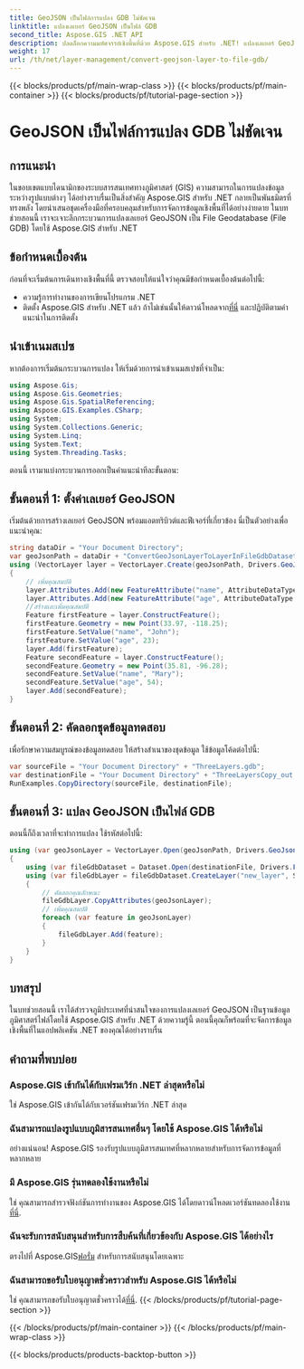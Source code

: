 ```yaml
---
title: GeoJSON เป็นไฟล์การแปลง GDB ไม่ชัดเจน
linktitle: แปลงเลเยอร์ GeoJSON เป็นไฟล์ GDB
second_title: Aspose.GIS .NET API
description: ปลดล็อกความมหัศจรรย์เชิงพื้นที่ด้วย Aspose.GIS สำหรับ .NET! แปลงเลเยอร์ GeoJSON เป็น File Geodatabase ได้อย่างง่ายดาย ลองตอนนี้! #จัดทำ #GIS
weight: 17
url: /th/net/layer-management/convert-geojson-layer-to-file-gdb/
---
```


{{< blocks/products/pf/main-wrap-class >}}
{{< blocks/products/pf/main-container >}}
{{< blocks/products/pf/tutorial-page-section >}}

# GeoJSON เป็นไฟล์การแปลง GDB ไม่ชัดเจน

## การแนะนำ
ในขอบเขตแบบไดนามิกของระบบสารสนเทศทางภูมิศาสตร์ (GIS) ความสามารถในการแปลงข้อมูลระหว่างรูปแบบต่างๆ ได้อย่างราบรื่นเป็นสิ่งสำคัญ Aspose.GIS สำหรับ .NET กลายเป็นพันธมิตรที่ทรงพลัง โดยนำเสนอชุดเครื่องมือที่ครอบคลุมสำหรับการจัดการข้อมูลเชิงพื้นที่ได้อย่างง่ายดาย ในบทช่วยสอนนี้ เราจะเจาะลึกกระบวนการแปลงเลเยอร์ GeoJSON เป็น File Geodatabase (File GDB) โดยใช้ Aspose.GIS สำหรับ .NET
## ข้อกำหนดเบื้องต้น
ก่อนที่จะเริ่มต้นการเดินทางเชิงพื้นที่นี้ ตรวจสอบให้แน่ใจว่าคุณมีข้อกำหนดเบื้องต้นต่อไปนี้:
- ความรู้การทำงานของการเขียนโปรแกรม .NET
-  ติดตั้ง Aspose.GIS สำหรับ .NET แล้ว ถ้าไม่เช่นนั้นให้ดาวน์โหลดจาก[ที่นี่](https://releases.aspose.com/gis/net/) และปฏิบัติตามคำแนะนำในการติดตั้ง
## นำเข้าเนมสเปซ
หากต้องการเริ่มต้นกระบวนการแปลง ให้เริ่มด้วยการนำเข้าเนมสเปซที่จำเป็น:
```csharp
using Aspose.Gis;
using Aspose.Gis.Geometries;
using Aspose.Gis.SpatialReferencing;
using Aspose.GIS.Examples.CSharp;
using System;
using System.Collections.Generic;
using System.Linq;
using System.Text;
using System.Threading.Tasks;
```
ตอนนี้ เรามาแบ่งกระบวนการออกเป็นคำแนะนำทีละขั้นตอน:
## ขั้นตอนที่ 1: ตั้งค่าเลเยอร์ GeoJSON
เริ่มต้นด้วยการสร้างเลเยอร์ GeoJSON พร้อมแอตทริบิวต์และฟีเจอร์ที่เกี่ยวข้อง นี่เป็นตัวอย่างเพื่อแนะนำคุณ:
```csharp
string dataDir = "Your Document Directory";
var geoJsonPath = dataDir + "ConvertGeoJsonLayerToLayerInFileGdbDataset_out.json";
using (VectorLayer layer = VectorLayer.Create(geoJsonPath, Drivers.GeoJson))
{
    // เพิ่มคุณสมบัติ
    layer.Attributes.Add(new FeatureAttribute("name", AttributeDataType.String));
    layer.Attributes.Add(new FeatureAttribute("age", AttributeDataType.Integer));
    //สร้างและเพิ่มคุณสมบัติ
    Feature firstFeature = layer.ConstructFeature();
    firstFeature.Geometry = new Point(33.97, -118.25);
    firstFeature.SetValue("name", "John");
    firstFeature.SetValue("age", 23);
    layer.Add(firstFeature);
    Feature secondFeature = layer.ConstructFeature();
    secondFeature.Geometry = new Point(35.81, -96.28);
    secondFeature.SetValue("name", "Mary");
    secondFeature.SetValue("age", 54);
    layer.Add(secondFeature);
}
```
## ขั้นตอนที่ 2: คัดลอกชุดข้อมูลทดสอบ
เพื่อรักษาความสมบูรณ์ของข้อมูลทดสอบ ให้สร้างสำเนาของชุดข้อมูล ใช้ข้อมูลโค้ดต่อไปนี้:
```csharp
var sourceFile = "Your Document Directory" + "ThreeLayers.gdb";
var destinationFile = "Your Document Directory" + "ThreeLayersCopy_out.gdb";
RunExamples.CopyDirectory(sourceFile, destinationFile);
```
## ขั้นตอนที่ 3: แปลง GeoJSON เป็นไฟล์ GDB
ตอนนี้ก็ถึงเวลาที่จะทำการแปลง ใช้รหัสต่อไปนี้:
```csharp
using (var geoJsonLayer = VectorLayer.Open(geoJsonPath, Drivers.GeoJson))
{
    using (var fileGdbDataset = Dataset.Open(destinationFile, Drivers.FileGdb))
    using (var fileGdbLayer = fileGdbDataset.CreateLayer("new_layer", SpatialReferenceSystem.Wgs84))
    {
        // คัดลอกคุณลักษณะ
        fileGdbLayer.CopyAttributes(geoJsonLayer);
        // เพิ่มคุณสมบัติ
        foreach (var feature in geoJsonLayer)
        {
            fileGdbLayer.Add(feature);
        }
    }
}
```
## บทสรุป
ในบทช่วยสอนนี้ เราได้สำรวจภูมิประเทศที่น่าสนใจของการแปลงเลเยอร์ GeoJSON เป็นฐานข้อมูลภูมิศาสตร์ไฟล์โดยใช้ Aspose.GIS สำหรับ .NET ด้วยความรู้นี้ ตอนนี้คุณก็พร้อมที่จะจัดการข้อมูลเชิงพื้นที่ในแอปพลิเคชัน .NET ของคุณได้อย่างราบรื่น
## คำถามที่พบบ่อย
### Aspose.GIS เข้ากันได้กับเฟรมเวิร์ก .NET ล่าสุดหรือไม่
ใช่ Aspose.GIS เข้ากันได้กับเวอร์ชันเฟรมเวิร์ก .NET ล่าสุด
### ฉันสามารถแปลงรูปแบบภูมิสารสนเทศอื่นๆ โดยใช้ Aspose.GIS ได้หรือไม่
อย่างแน่นอน! Aspose.GIS รองรับรูปแบบภูมิสารสนเทศที่หลากหลายสำหรับการจัดการข้อมูลที่หลากหลาย
### มี Aspose.GIS รุ่นทดลองใช้งานหรือไม่
 ใช่ คุณสามารถสำรวจฟังก์ชันการทำงานของ Aspose.GIS ได้โดยดาวน์โหลดเวอร์ชันทดลองใช้งาน[ที่นี่](https://releases.aspose.com/).
### ฉันจะรับการสนับสนุนสำหรับการสืบค้นที่เกี่ยวข้องกับ Aspose.GIS ได้อย่างไร
 ตรงไปที่ Aspose.GIS[ฟอรั่ม](https://forum.aspose.com/c/gis/33) สำหรับการสนับสนุนโดยเฉพาะ
### ฉันสามารถขอรับใบอนุญาตชั่วคราวสำหรับ Aspose.GIS ได้หรือไม่
 ใช่ คุณสามารถขอรับใบอนุญาตชั่วคราวได้[ที่นี่](https://purchase.aspose.com/temporary-license/).
{{< /blocks/products/pf/tutorial-page-section >}}

{{< /blocks/products/pf/main-container >}}
{{< /blocks/products/pf/main-wrap-class >}}

{{< blocks/products/products-backtop-button >}}
